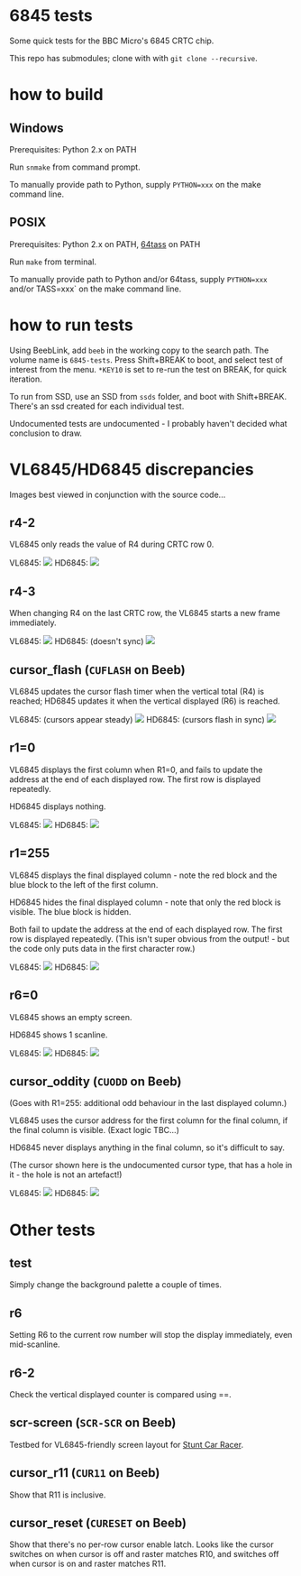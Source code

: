 # 6845 tests

Some quick tests for the BBC Micro's 6845 CRTC chip.

This repo has submodules; clone with with `git clone --recursive`.

# how to build

## Windows

Prerequisites: Python 2.x on PATH

Run `snmake` from command prompt.

To manually provide path to Python, supply `PYTHON=xxx` on the make
command line.

## POSIX

Prerequisites: Python 2.x on PATH,
[64tass](https://sourceforge.net/projects/tass64/) on PATH

Run `make` from terminal.

To manually provide path to Python and/or 64tass, supply `PYTHON=xxx`
and/or TASS=xxx` on the make command line.

# how to run tests

Using BeebLink, add `beeb` in the working copy to the search path. The
volume name is `6845-tests`. Press Shift+BREAK to boot, and select
test of interest from the menu. `*KEY10` is set to re-run the test on
BREAK, for quick iteration.

To run from SSD, use an SSD from `ssds` folder, and boot with
Shift+BREAK. There's an ssd created for each individual test.

Undocumented tests are undocumented - I probably haven't decided what
conclusion to draw.

# VL6845/HD6845 discrepancies

Images best viewed in conjunction with the source code...

## r4-2 ##

VL6845 only reads the value of R4 during CRTC row 0.

VL6845: <img src="pics/VL6845/r4-2.jpg">
HD6845: <img src="pics/HD6845/r4-2.jpg">

## r4-3 ##

When changing R4 on the last CRTC row, the VL6845 starts a new frame
immediately.

VL6845: <img src="pics/VL6845/r4-3.jpg">
HD6845: (doesn't sync) <img src="pics/HD6845/r4-3.jpg">

## cursor_flash (`CUFLASH` on Beeb) ##

VL6845 updates the cursor flash timer when the vertical total (R4) is
reached; HD6845 updates it when the vertical displayed (R6) is
reached.

VL6845: (cursors appear steady) <img src="pics/VL6845/cursor_flash.jpg">
HD6845: (cursors flash in sync) <img src="pics/HD6845/cursor_flash.jpg">

## r1=0 ##

VL6845 displays the first column when R1=0, and fails to update the
address at the end of each displayed row. The first row is displayed
repeatedly.

HD6845 displays nothing.

VL6845: <img src="pics/VL6845/R1=0.jpg">
HD6845: <img src="pics/HD6845/R1=0.jpg">

## r1=255

VL6845 displays the final displayed column - note the red block and
the blue block to the left of the first column.

HD6845 hides the final displayed column - note that only the red block
is visible. The blue block is hidden.

Both fail to update the address at the end of each displayed row. The
first row is displayed repeatedly. (This isn't super obvious from the
output! - but the code only puts data in the first character row.)

VL6845: <img src="pics/VL6845/R1=255.jpg">
HD6845: <img src="pics/HD6845/R1=255.jpg">

## r6=0

VL6845 shows an empty screen.

HD6845 shows 1 scanline.

VL6845: <img src="pics/VL6845/R6=0.jpg">
HD6845: <img src="pics/HD6845/R6=0.jpg">

## cursor_oddity (`CUODD` on Beeb)

(Goes with R1=255: additional odd behaviour in the last displayed
column.)

VL6845 uses the cursor address for the first column for the final
column, if the final column is visible. (Exact logic TBC...)

HD6845 never displays anything in the final column, so it's difficult
to say.

(The cursor shown here is the undocumented cursor type, that has a
hole in it - the hole is not an artefact!)

VL6845: <img src="pics/VL6845/cursor_oddity.jpg">
HD6845: <img src="pics/HD6845/cursor_oddity.jpg">

# Other tests

## test ##

Simply change the background palette a couple of times.

## r6 ##

Setting R6 to the current row number will stop the display
immediately, even mid-scanline.

## r6-2 ##

Check the vertical displayed counter is compared using ==.

## scr-screen (`SCR-SCR` on Beeb) ##

Testbed for VL6845-friendly screen layout for
[Stunt Car Racer](https://github.com/kieranhj/scr-beeb).

## cursor_r11 (`CUR11` on Beeb)

Show that R11 is inclusive.

## cursor_reset (`CURESET` on Beeb)

Show that there's no per-row cursor enable latch. Looks like the
cursor switches on when cursor is off and raster matches R10, and
switches off when cursor is on and raster matches R11.
